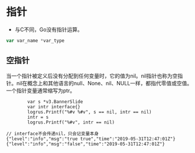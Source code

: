 # 指针

- 与C不同，Go没有指针运算。

```go
var var_name *var_type
```



## 空指针

当一个指针被定义后没有分配到任何变量时，它的值为nil。nil指针也称为空指针。nil在概念上和其他语言的null、None、nil、NULL一样，都指代零值或空值。一个指针变量通常缩写为ptr。



```
		var s *v3.BannerSlide
		var intr interface{}
		logrus.Printf("%#v %#v", s == nil, intr == nil)
		intr = s
		logrus.Printf("%#v", intr == nil)

// interface不会传递nil，只会记变量本身
{"level":"info","msg":"true true","time":"2019-05-31T12:47:01Z"}
{"level":"info","msg":"false","time":"2019-05-31T12:47:01Z"}
```

